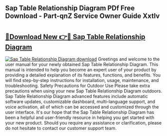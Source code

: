 ## Sap Table Relationship Diagram PDf Free Download - Part-qnZ Service Owner Guide XxtIv

# <h2><a href="http://dfhuch.blite.top/?on=Sap+Table+Relationship+Diagram">🔗Download New 👉🔴 Sap Table Relationship Diagram</a></h2>

[![Sap Table Relationship Diagram download](https://i.imgur.com/lujVjoI.png)](http://dfhuch.blite.top/?on=Sap+Table+Relationship+Diagram)
Greetings and welcome to the user manual for your newly obtained Sap Table Relationship Diagram. This manual is intended to help you become an expert user of your product by providing a detailed explanation of its features, functions, and benefits. You will find step-by-step instructions for installation, usage, maintenance, and troubleshooting. Safety Precautions for Outdoor Use Please take extra precautions when using your new Sap Table Relationship Diagram outdoors. Sap Table Relationship Diagram advanced features include automatic software updates, customizable dashboard, multi-language support, and voice activation, all of which can be accessed and customized through the user interface. It's our hope that the Sap Table Relationship Diagram has been a helpful and user-friendly resource in helping you get started with your new product. Should you require any assistance or clarification, please do not hesitate to contact our customer support team.

